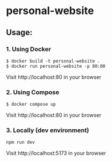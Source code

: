 # personal-website

## Usage:

### 1. Using Docker
```
$ docker build -t personal-website .
$ docker run personal-website -p 80:80
```
Visit http://localhost:80 in your browser

### 2. Using Compose
```
$ docker compose up
```
Visit http://localhost:80 in your browser

### 3. Locally (dev environment)
```
npm run dev
```
Visit http://localhost:5173 in your browser

